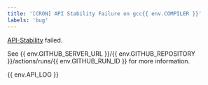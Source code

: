 ```yaml
---
title: '[CRON] API Stability Failure on gcc{{ env.COMPILER }}'
labels: 'bug'
---
```


[API-Stability](https://github.com/seqan/seqan3/blob/master/test/api_stability/README.md) failed.

See {{ env.GITHUB_SERVER_URL }}/{{ env.GITHUB_REPOSITORY }}/actions/runs/{{ env.GITHUB_RUN_ID }} for more information.

{{ env.API_LOG }}
